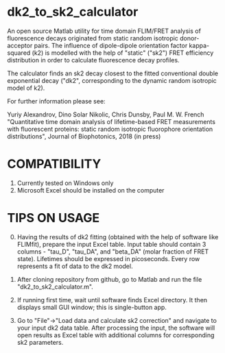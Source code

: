 dk2_to_sk2_calculator
=======


An open source Matlab utility for time domain FLIM/FRET analysis of fluorescence decays originated from static random isotropic donor-acceptor pairs. The influence of dipole-dipole orientation factor kappa-squared (k2) is modelled with the help of "static" ("sk2") FRET efficiency distribution in order to calculate fluorescence decay profiles. 

The calculator finds an sk2 decay closest to the fitted conventional double exponential decay ("dk2", corresponding to the dynamic random isotropic model of k2).

For further information please see:

Yuriy Alexandrov, Dino Solar Nikolic, Chris Dunsby, Paul M. W. French
"Quantitative time domain analysis of lifetime-based FRET measurements with fluorescent proteins: static random isotropic fluorophore orientation distributions", 
Journal of Biophotonics, 2018 (in press)


COMPATIBILITY
=======

1. Currently tested on Windows only
2. Microsoft Excel should be installed on the computer


TIPS ON USAGE
=======

0. Having the results of dk2 fitting (obtained with the help of software like FLIMfit), prepare the input Excel table.
Input table should contain 3 columns - "tau_D", "tau_DA", and "beta_DA" (molar fraction of FRET state). Lifetimes should be expressed in picoseconds.  Every row represents a fit of data to the dk2 model. 

1. After cloning repository from github, go to Matlab and run the file "dk2_to_sk2_calculator.m".

2. If running first time, wait until software finds Excel directory. It then displays small GUI window; this is single-button app.

3. Go to "File"->"Load data and calculate sk2 correction" and navigate to your input dk2 data table. 
After processing the input, the software will open results as Excel table with additional columns for corresponding sk2 parameters.



